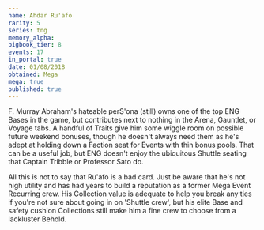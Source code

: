 ```yaml
---
name: Ahdar Ru'afo
rarity: 5
series: tng
memory_alpha:
bigbook_tier: 8
events: 17
in_portal: true
date: 01/08/2018
obtained: Mega
mega: true
published: true
---
```


F. Murray Abraham's hateable perS'ona (still) owns one of the top ENG Bases in the game, but contributes next to nothing in the Arena, Gauntlet, or Voyage tabs. A handful of Traits give him some wiggle room on possible future weekend bonuses, though he doesn't always need them as he's adept at holding down a Faction seat for Events with thin bonus pools. That can be a useful job, but ENG doesn't enjoy the ubiquitous Shuttle seating that Captain Tribble or Professor Sato do. 

All this is not to say that Ru'afo is a bad card. Just be aware that he's not high utility and has had years to build a reputation as a former Mega Event Recurring crew. His Collection value is adequate to help you break any ties if you're not sure about going in on 'Shuttle crew', but his elite Base and safety cushion Collections still make him a fine crew to choose from a lackluster Behold.
